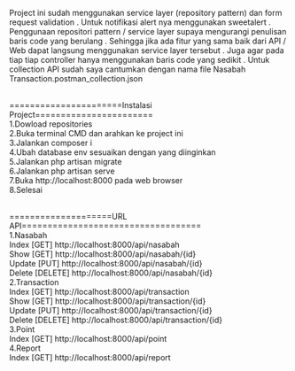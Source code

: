 <html>

Project ini sudah menggunakan service layer (repository pattern) dan form request validation . Untuk notifikasi alert nya menggunakan sweetalert . Penggunaan repositori pattern / service layer supaya mengurangi penulisan baris code yang berulang . Sehingga jika ada fitur yang sama baik dari API / Web dapat langsung menggunakan service layer tersebut . Juga agar pada tiap tiap controller hanya menggunakan baris code yang sedikit . Untuk collection API sudah saya cantumkan dengan nama file Nasabah Transaction.postman_collection.json

<br>======================Instalasi Project=======================
<br>1.Dowload repositories
<br>2.Buka terminal CMD dan arahkan ke project ini
<br>3.Jalankan composer i
<br>4.Ubah database env sesuaikan dengan yang diinginkan
<br>5.Jalankan php artisan migrate
<br>6.Jalankan php artisan serve
<br>7.Buka http://localhost:8000 pada web browser 
<br>8.Selesai

<br>====================URL API===================================
<br>1.Nasabah
<br>Index [GET] http://localhost:8000/api/nasabah
<br>Show [GET] http://localhost:8000/api/nasabah/{id}
<br>Update [PUT] http://localhost:8000/api/nasabah/{id}
<br>Delete [DELETE] http://localhost:8000/api/nasabah/{id}
<br>2.Transaction
<br>Index [GET] http://localhost:8000/api/transaction
<br>Show [GET] http://localhost:8000/api/transaction/{id}
<br>Update [PUT] http://localhost:8000/api/transaction/{id}
<br>Delete [DELETE] http://localhost:8000/api/transaction/{id}
<br>3.Point
<br>Index [GET] http://localhost:8000/api/point
<br>4.Report
<br>Index [GET] http://localhost:8000/api/report


</html>